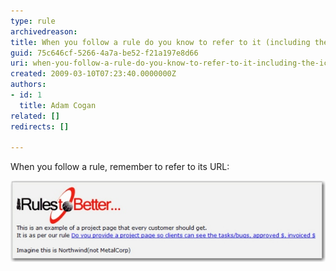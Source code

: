 ```yaml
---
type: rule
archivedreason: 
title: When you follow a rule do you know to refer to it (including the icon)?
guid: 75c646cf-5266-4a7a-be52-f21a197e8d66
uri: when-you-follow-a-rule-do-you-know-to-refer-to-it-including-the-icon
created: 2009-03-10T07:23:40.0000000Z
authors:
- id: 1
  title: Adam Cogan
related: []
redirects: []

---
```


When you follow a rule, remember to refer to its URL:

![Refer to the URL](RuleReferrence.jpg)
<!--endintro-->
